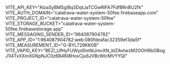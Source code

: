 VITE_API_KEY="AIzaSyBMSgl8q3DqtJaTCGwRIFA7FdfBRnBU2fk"
VITE_AUTH_DOMAIN="calatrava-water-system-50fee.firebaseapp.com"
VITE_PROJECT_ID="calatrava-water-system-50fee"
VITE_STORAGE_BUCKET="calatrava-water-system-50fee.firebasestorage.app"
VITE_MESSAGING_SENDER_ID="964087904782"
VITE_APP_ID="1:964087904782:web:080fdeafac32359ef3da5f"
VITE_MEASUREMENT_ID="G-BYL729KK0B"
VITE_VAPID_KEY="BEZl_UfHyFUWyd5mNiJmvXN_blZAvtwzM2OOH9bOBogJ1I4TxXXmXGNpNJC0z6B46I8HoxCju6JVBcWlcMVYYQI"
